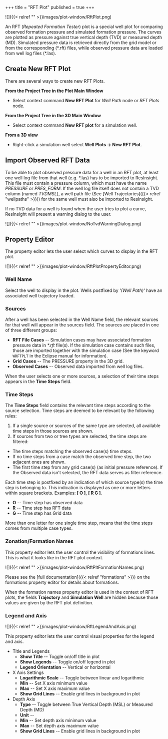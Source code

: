 +++
title = "RFT Plot"
published = true
+++

![]({{< relref "" >}}images/plot-window/RftPlot.png)

An RFT (_Repeated Formation Tester_) plot is a special well plot for comparing observed formation pressure and simulated formation pressure. The curves are plotted as pressure against true vertical depth (TVD) or measured depth (MD). Simulated pressure data is retrieved directly from the grid model or from the corresponding (\*.rft) files, while observed pressure data are loaded from well log files (\*.las).


## Create New RFT Plot
There are several ways to create new RFT Plots.

**From the Project Tree in the Plot Main Window**
- Select context command **New RFT Plot** for _Well Path_ node or _RFT Plots_ node.

**From the Project Tree in the 3D Main Window**
- Select context command **New RFT plot** for a simulation well.

**From a 3D view**
- Right-click a simulation well select **Well Plots -> New RFT Plot**.

## Import Observed RFT Data
To be able to plot observed pressure data for a well in an RFT plot, at least one well log file from that well (e.g. \*.las) has to be imported to ResInsight. This file must contain a pressure column, which must have the name _PRESSURE_ or _PRES_FORM_. If the well log file itself does not contain a TVD column (named _TVDMSL_), a well path file (See [Well Trajectories]({{< relref "wellpaths" >}})) for the same well must also be imported to ResInsight.

If no TVD data for a well is found when the user tries to plot a curve, ResInsight will present a warning dialog to the user.

![]({{< relref "" >}}images/plot-window/NoTvdWarningDialog.png)

## Property Editor
The property editor lets the user select which curves to display in the RFT plot.

![]({{< relref "" >}}images/plot-window/RftPlotPropertyEditor.png)

### Well Name
Select the well to display in the plot. Wells postfixed by _'(Well Path)'_ have an associated well trajectory loaded.

### Sources
After a well has been selected in the Well Name field, the relevant sources for that well will appear in the sources field. The sources are placed in one of three different groups:
- **RFT File Cases** -- Simulation cases may have associated formation pressure data in _\*.rft_ file(s). If the simulation case contains such files, those are imported together with the simulation case (See the keyword `WRFTPLT` in the Eclipse manual for information).
- **Grid Cases** -- The PRESSURE property in the 3D grid.
- **Observed Cases** -- Observed data imported from well log files.

When the user selects one or more sources, a selection of their time steps appears in the **Time Steps** field.

### Time Steps
The **Time Steps** field contains the relevant time steps according to the source selection. Time steps are deemed to be relevant by the following rules:
1. If a single source or sources of the same type are selected, all available time steps in those sources are shown.
2. If sources from two or tree types are selected, the time steps are filtered: 
  - The time steps matching the observed case(s) time steps.
  - If no time steps from a case match the observed time step, the two adjacent ones are shown.
  - The first time step from any grid case(s) (as initial pressure reference).
If the Observed data isn't selected, the RFT data serves as filter reference. 

Each time step is postfixed by an indication of which source type(s) the time step is belonging to. This indication is displayed as one or more letters within square brackets. Examples: **[ O ]**, **[ R G ]**.
- **O** -- Time step has observed data
- **R** -- Time step has RFT data
- **G** -- Time step has Grid data

More than one letter for one single time step, means that the time steps comes from multiple case types.

### Zonation/Formation Names
This property editor lets the user control the visibility of formations lines. This is what it looks like in the RFT plot context.

![]({{< relref "" >}}images/plot-window/RftPltFormationNames.png)

Please see the [full documentation]({{< relref "formations" >}}) on the formations property editor for details about formations.

<div class="note">
  When the formation names property editor is used in the context of RFT plots, the fields <b>Trajectory</b> and <b>Simulation Well</b> are hidden because those values are given by the RFT plot definition.
</div>

### Legend and Axis
![]({{< relref "" >}}images/plot-window/RftLegendAndAxis.png)

This property editor lets the user control visual properties for the legend and axis.
- Title and Legends
  - **Show Title** -- Toggle on/off title in plot
  - **Show Legends** -- Toggle on/off legend in plot
  - **Legend Orientation** -- Vertical or horizontal
- X Axis Settings
  - **Logarithmic Scale** -- Toggle between linear and logarithmic
  - **Min** -- Set X axis minimum value
  - **Max** -- Set X axis maximum value
  - **Show Grid Lines** -- Enable grid lines in background in plot
- Depth Axis
  - **Type** -- Toggle between True Vertical Depth (MSL) or Measured Depth (MD)
  - **Unit** -- 
  - **Min** -- Set depth axis minimum value
  - **Max** -- Set depth axis maximum value
  - **Show Grid Lines** -- Enable grid lines in background in plot
